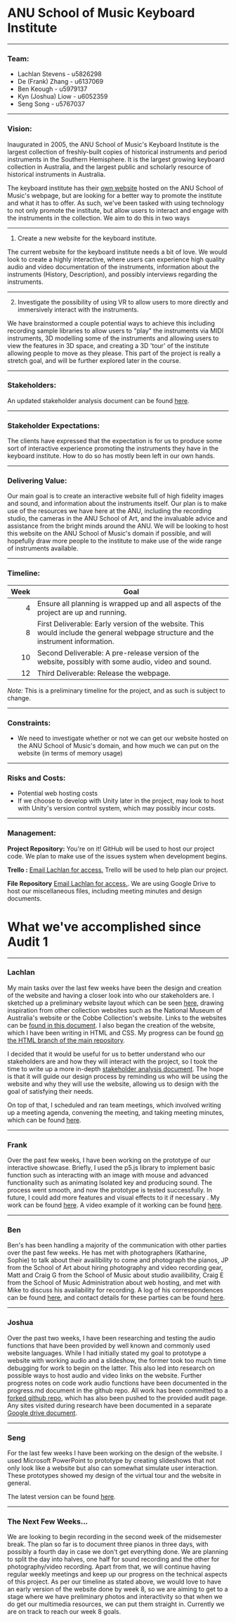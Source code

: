 ANU School of Music Keyboard Institute
=====

-----

### Team:
+ Lachlan Stevens - u5826298
+ De (Frank) Zhang - u6137069
+ Ben Keough - u5979137
+ Kyn (Joshua) Liow - u6052359
+ Seng Song - u5767037

-----

### Vision:
Inaugurated in 2005, the ANU School of Music's Keyboard Institute is the largest collection of freshly-built copies of historical instruments and period instruments in the Southern Hemisphere. It is the largest growing keyboard collection in Australia, and the largest public and scholarly resource of historical instruments in Australia.

The keyboard institute has their [own website](http://music.cass.anu.edu.au/services/instruments-equipment/keyboard-institute) hosted on the ANU School of Music's webpage, but are looking for a better way to promote the institute and what it has to offer. As such, we've been tasked with using technology to not only promote the institute, but allow users to interact and engage with the instruments in the collection. We aim to do this in two ways

-----

1. Create a new website for the keyboard institute.

The current website for the keyboard institute needs a bit of love. We would look to create a highly interactive, where users can experience high quality audio and video documentation of the instruments, information about the instruments (History, Description), and possibly interviews regarding the instruments.

-----

2. Investigate the possibility of using VR to allow users to more directly and immersively interact with the instruments.

We have brainstormed a couple potential ways to achieve this including recording sample libraries to allow users to "play" the instruments via MIDI instruments, 3D modelling some of the instruments and allowing users to view the features in 3D space, and creating a 3D 'tour' of the institute allowing people to move as they please. This part of the project is really a stretch goal, and will be further explored later in the course.

-----

### Stakeholders:
An updated stakeholder analysis document can be found [here](https://docs.google.com/document/d/14Ul3rSgEJSUHEyfhIMToEOukqs50d71MPK-DREw6D3w/edit?usp=sharing). 

----

### Stakeholder Expectations:
The clients have expressed that the expectation is for us to produce some sort of interactive experience promoting the instruments they have in the keyboard institute. How to do so has mostly been left in our own hands.

----

### Delivering Value:
Our main goal is to create an interactive website full of high fidelity images and sound, and information about the instruments itself. Our plan is to make use of the resources we have here at the ANU, including the recording studio, the cameras in the ANU School of Art, and the invaluable advice and assistance from the bright minds around the ANU. We will be looking to host this website on the ANU School of Music's domain if possible, and will hopefully draw more people to the institute to make use of the wide range of instruments available.

----

### Timeline:
|Week|Goal|
|---:|----|
|4|Ensure all planning is wrapped up and all aspects of the project are up and running.|
|8|First Deliverable: Early version of the website. This would include the general webpage structure and the instrument information.|
|10|Second Deliverable: A pre-release version of the website, possibly with some audio, video and sound.|
|12|Third Deliverable: Release the webpage.|

*Note:* This is a preliminary timeline for the project, and as such is subject to change.

----

### Constraints:
- We need to investigate whether or not we can get our website hosted on the ANU School of Music's domain, and how much we can put on the website (in terms of memory usage)

----

### Risks and Costs:
- Potential web hosting costs
- If we choose to develop with Unity later in the project, may look to host with Unity's version control system, which may possibly incur costs.

----

### Management:
**Project Repository:** You're on it! GitHub will be used to host our project code. We plan to make use of the issues system when development begins.

**Trello :** [Email Lachlan for access.](u5826298@anu.edu.au) Trello will be used to help plan our project.

**File Repository** [Email Lachlan for access.](u5826298@anu.edu.au). We are using Google Drive to host our miscellaneous  files, including meeting minutes and design documents.

What we've accomplished since Audit 1
====
----

### Lachlan
My main tasks over the last few weeks have been the design and creation of the website and having a closer look into who our stakeholders are. I sketched up a preliminary website layout which can be seen [here](https://drive.google.com/file/d/1aujMO9EwR0AfPPeKrYTFQHl4Qn4CXKtW/view?usp=sharing), drawing inspiration from other collection websites such as the National Museum of Australia's website or the Cobbe Collection's website. Links to the websites can be [found in this document](https://docs.google.com/document/d/1HSZcu49xulXLYukwxN2Cho2JdxEBDAAzwIgKhEQ1QPI/edit?usp=sharing). I also began the creation of the website, which I have been writing in HTML and CSS. My progress can be found [on the HTML branch of the main repository](https://github.com/LachyStevens/keyboard-institute/tree/HTML).

I decided that it would be useful for us to better understand who our stakeholders are and how they will interact with the project, so I took the time to write up a more in-depth [stakeholder analysis document](https://docs.google.com/document/d/14Ul3rSgEJSUHEyfhIMToEOukqs50d71MPK-DREw6D3w/edit?usp=sharing). The hope is that it will guide our design process by reminding us who will be using the website and why they will use the website, allowing us to design with the goal of satisfying their needs.

On top of that, I scheduled and ran team meetings, which involved writing up a meeting agenda, convening the meeting, and taking meeting minutes, which can be found [here](https://drive.google.com/drive/folders/1bCDOd2gmwWWTcR9eA4sqHAINEFRGkQLb?usp=sharing).

---

### Frank
Over the past few weeks, I have been working on the prototype of our interactive showcase. Briefly, I used the p5.js library to implement basic function such as interacting with an image with mouse and advanced functionality such as animating Isolated key and producing sound. The process went smooth, and now the prototype is tested successfully. In future, I could add more features and visual effects to it if necessary . My work can be found [here](https://github.com/TheOneFrank/keyboard-institute). A video example of it working can be found [here](https://drive.google.com/file/d/1k4nGT9bbIlgDRluwQuz9GfreupyHv8ZY/view?usp=sharing).

---

### Ben
Ben's has been handling a majority of the communication with other parties over the past few weeks. He has met with photographers (Katharine, Sophie) to talk about their availibility to come and photograph the pianos, JP from the School of Art about hiring photography and video recording gear, Matt and Craig G from the School of Music about studio availibility, Craig E from the School of Music Administration about web hosting, and met with Mike to discuss his availability for recording. A log of his correspondences can be found [here](https://docs.google.com/document/d/1blx8DlmqbK3TJE9J5ySXMaY4hD-XndhD8AncnoUOY20/edit?usp=sharing), and contact details for these parties can be found [here](https://docs.google.com/spreadsheets/d/1k8iA3GZwxqPG9Qqy8-KB6A4M8CoCCXzKTnyzBaALQ5Y/edit?usp=sharing).

---

### Joshua
Over the past two weeks, I have been researching and testing the audio functions that have been provided by well known and commonly used website languages. While I had initially stated my goal to prototype a website with working audio and a slideshow, the former took too much time debugging for work to begin on the latter. This also led into research on possible ways to host audio and video links on the website. Further progress notes on code work audio functions have been documented in the progress.md document in the github repo. All work has been committed to a [forked github repo](https://github.com/Joshua-Liow/keyboard-institute), which has also been pushed to the provided audit page. Any sites visited during research have been documented in a separate [Google drive document](https://drive.google.com/drive/folders/1vdxhKn5fEPqsoiDDeDTPdP3MXn4-Fm1b).

---

### Seng
For the last few weeks I have been working on the design of the website. I used Microsoft PowerPoint to prototype by creating slideshows that not only look like a website but also can somewhat simulate user interaction. These prototypes showed my design of the virtual tour and the website in general.

The latest version can be found [here](https://goo.gl/cdMZSw).

---

### The Next Few Weeks...
We are looking to begin recording in the second week of the midsemester break. The plan so far is to document three pianos in three days, with possibly a fourth day in case we don't get everything done. We are planning to split the day into halves, one half for sound recording and the other for photography/video recording. Apart from that, we will continue having regular weekly meetings and keep up our progress on the technical aspects of this project. As per our timeline as stated above, we would love to have an early version of the website done by week 8, so we are aiming to get to a stage where we have preliminary photos and interactivity so that when we do get our multimedia resources, we can put them straight in. Currently we are on track to reach our week 8 goals.
